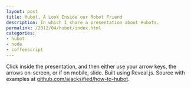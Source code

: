 ```yaml
---
layout: post
title: Hubot, A Look Inside our Robot Friend
description: In which I share a presentation about Hubots.
permalink: /2012/04/hubot/index.html
categories:
- hubot
- node
- coffeescript
---
```


Click inside the presentation, and then either use your arrow keys,
the arrows on-screen, or if on mobile, slide. Built using Reveal.js.
Source with examples at
[github.com/ajacksified/how-to-hubot](https://github.com/ajacksified/how-to-hubot).
